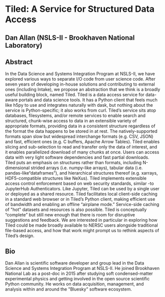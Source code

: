 # Tiled: A Service for Structured Data Access
## Dan Allan (NSLS-II - Brookhaven National Laboratory)

## Abstract
In the Data Science and Systems Integration Program at NSLS-II, we have explored various ways to separate I/O code from user science code. After seven years of developing in-house solutions and contributing to external ones (including Intake), we propose an abstraction that we think is a broadly useful building block, named Tiled. Tiled is a data access service for data-aware portals and data science tools. It has a Python client that feels much like h5py to use and integrates naturally with dask, but nothing about the service is Python-specific; it also works from curl. Tiled’s service sits atop databases, filesystems, and/or remote services to enable search and structured, chunk-wise access to data in an extensible variety of appropriate formats, providing data in a consistent structure regardless of the format the data happens to be stored in at rest. The natively-supported formats span slow but widespread interchange formats (e.g. CSV, JSON) and fast, efficient ones (e.g. C buffers, Apache Arrow Tables). Tiled enables slicing and sub-selection to read and transfer only the data of interest, and it enables parallelized download of many chunks at once. Users can access data with very light software dependencies and fast partial downloads. Tiled puts an emphasis on structures rather than formats, including N-dimensional strided arrays (i.e. numpy-like arrays), tabular data (i.e. pandas-like“dataframes”), and hierarchical structures thereof (e.g. xarrays, HDF5-compatible structures like NeXus). Tiled implements extensible access control enforcement based on web security standards, similar -to JupyterHub Authenticators. Like Jupyter, Tiled can be used by a single user or deployed as a shared resource. Tiled facilitates local client-side caching in a standard web browser or in Tiled’s Python client, making efficient use of bandwidth and enabling an offline “airplane mode.” Service-side caching of "hot" datasets and resources is also possible. Tiled is conceptually “complete” but still new enough that there is room for disruptive suggestions and feedback. We are interested in particular in exploring how Tiled could be made broadly available to NERSC users alongside traditional file-based access, and how that work might prompt us to rethink aspects of Tiled’s design.

## Bio
Dan Allan is scientific software developer and group lead in the Data Science and Systems Integration Program at NSLS-II. He joined Brookhaven National Lab as a post-doc in 2015 after studying soft condensed-matter experimental physics and getting involved in the open source scientific Python community. He works on data acquisition, management, and analysis within and around the "Bluesky" software ecosystem.
